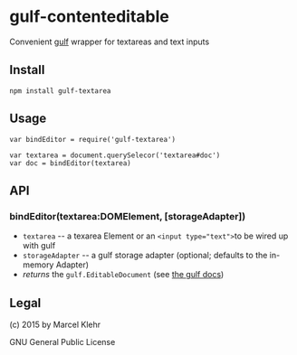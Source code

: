 # gulf-contenteditable
Convenient [gulf](http://github.com/marcelklehr/gulf#readme) wrapper for textareas and text inputs

## Install

```
npm install gulf-textarea
```

## Usage

```
var bindEditor = require('gulf-textarea')

var textarea = document.querySelecor('textarea#doc')
var doc = bindEditor(textarea)
```

## API
### bindEditor(textarea:DOMElement, [storageAdapter])
  * `textarea` -- a texarea Element or an `<input type="text">`to be wired up with gulf
  * `storageAdapter` -- a gulf storage adapter (optional; defaults to the in-memory Adapter)
  * *returns* the `gulf.EditableDocument` (see [the gulf docs](http://github.com/marcelklehr/gulf#readme))


## Legal
(c) 2015 by Marcel Klehr

GNU General Public License